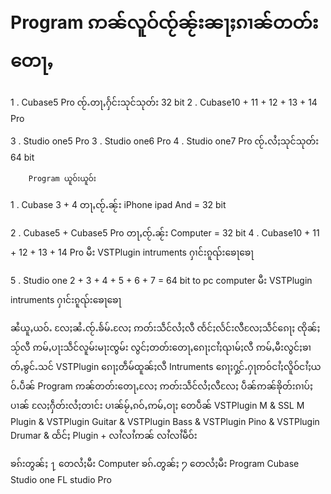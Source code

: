 #   Program ဢၼ်လူဝ်ၸႂ်ၼႂ်းၼႃႈၵၢၼ်တတ်းတေႃႇ
1 . Cubase5 Pro ၸႂ်ႉတႃႇႁႅင်းသုင်သုတ်း 32 bit
2 . Cubase10 + 11 + 12 + 13 + 14 Pro
   
3 . Studio one5 Pro 
3 . Studio one6 Pro 
4 . Studio one7 Pro ၸႂ်ႉလႆႈသုင်သုတ်း 64 bit
       
        Program ယူဝ်းယူဝ်း

1 . Cubase 3 + 4 တႃႇၸႂ်ႉၼႂ်း 
    iPhone ipad And = 32 bit

2 . Cubase5 + Cubase5 Pro
    တႃႇၸႂ်ႉၼႂ်း Computer = 32 bit
4 . Cubase10 + 11 + 12 + 13 + 14 Pro
    မီး VSTPlugin intruments ႁၢင်းၵူၺ်းၶေႃၶေႃ
  
5 . Studio one 2 + 3 + 4 + 5 + 6 + 7
    = 64 bit to pc computer
    မီး VSTPlugin intruments ႁၢင်းၵူၺ်းၶေႃၶေႃ

 
ၼႆယူႇယဝ်ႉ လႄႈၼႆႉၸႂ်ႉၶႅမ်ႉလႄႈ ဢတ်းသဵင်လႆႈလီ ၸႅင်ႈလႅင်းလီလႄႈသဵင်ၵေႃႈ ၸိုၼ်ႈသႂ်လီ ဢမ်ႇပႃးသဵင်လူမ်းမႃးၸွမ်း လွင်ႈတတ်းတေႃႇၵေႃႈငၢႆႈၺၢမ်ႈလီ ဢမ်ႇမီးလွင်ႈၶၢတ်ႇၶွင်ႉသင် VSTPlugin ၵေႃႈတဵမ်ထူၼ်ႈလီ Intruments ၵေႃႈႁွင်ႉႁႃဢဝ်ငၢႆႈလိူဝ်ငၢႆႈယဝ်ႉပဵၼ် Program ဢၼ်တတ်းတေႃႇလႄႈ ဢတ်းသဵင်လႆႈလီလႄႈ ပဵၼ်ဢၼ်ၶိုတ်းၵၢပ်ႈပၢၼ် လႄႈႁဵတ်းလႆႈတၢင်း ပၢၼ်မႂ်ႇၵဝ်ႇဢမ်ႇဝႃႈ တေပဵၼ် VSTPlugin M & SSL M Plugin &
VSTPlugin Guitar & VSTPlugin Bass &
VSTPlugin Pino & VSTPlugin Drumar &
ထႅင်ႈ Plugin + လၢႆလၢႆဢၼ် လၢႆလၢႆမဵဝ်း 

ၶၵ်းတွၼ်ႈ ႑ တေလႆႈမီး Computer 
ၶၵ်ႉတွၼ်ႈ ႒ တေလႆႈမီး Program Cubase Studio one FL studio Pro
